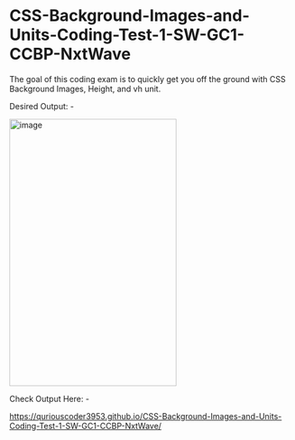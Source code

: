 # CSS-Background-Images-and-Units-Coding-Test-1-SW-GC1-CCBP-NxtWave

The goal of this coding exam is to quickly get you off the ground with CSS Background Images, Height, and vh unit.

Desired Output: -



<img width="296" height="473" alt="image" src="https://github.com/user-attachments/assets/6cd38856-c2bb-4f8f-b209-b6252b34c539" />




Check Output Here: -

https://quriouscoder3953.github.io/CSS-Background-Images-and-Units-Coding-Test-1-SW-GC1-CCBP-NxtWave/
